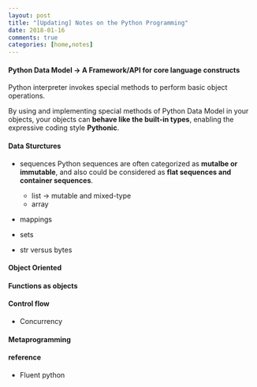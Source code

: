 ```yaml
---
layout: post
title: "[Updating] Notes on the Python Programming"
date: 2018-01-16
comments: true
categories: [home,notes]
---
```

#### Python Data Model -> A Framework/API for core language constructs

Python interpreter invokes special methods to perform basic object operations.

By using and implementing special methods of Python Data Model in your objects, your objects can **behave like the built-in types**, enabling the expressive coding style **Pythonic**.

#### Data Sturctures
  * sequences
  Python sequences are often categorized as **mutalbe or immutable**, and also could be considered as **flat sequences and container sequences**. 
    - list -> mutable and mixed-type
    - array
  
  * mappings
  * sets
  * str versus bytes
  
#### Object Oriented


#### Functions as objects


#### Control flow  
  * Concurrency 


#### Metaprogramming 


#### reference
* Fluent python
